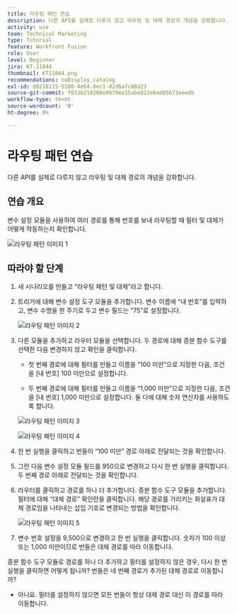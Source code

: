 ```yaml
---
title: 라우팅 패턴 연습
description: 다른 API를 실제로 다루지 않고 라우팅 및 대체 경로의 개념을 강화합니다.
activity: use
team: Technical Marketing
type: Tutorial
feature: Workfront Fusion
role: User
level: Beginner
jira: KT-11044
thumbnail: KT11044.png
recommendations: noDisplay,catalog
exl-id: d8218115-5180-4e64-8ec1-d2d6afc88d23
source-git-commit: f033b210268e8979ee15abe812e6ad85673eeedb
workflow-type: tm+mt
source-wordcount: '0'
ht-degree: 0%

---
```


# 라우팅 패턴 연습

다른 API를 실제로 다루지 않고 라우팅 및 대체 경로의 개념을 강화합니다.

## 연습 개요

변수 설정 모듈을 사용하여 여러 경로를 통해 번호를 보내 라우팅할 때 필터 및 대체가 어떻게 작동하는지 확인합니다.

![라우팅 패턴 이미지 1](../12-exercises/assets/routing-patterns-walkthrough-1.png)

## 따라야 할 단계

1. 새 시나리오를 만들고 “라우팅 패턴 및 대체”라고 합니다.
1. 트리거에 대해 변수 설정 도구 모듈을 추가합니다. 변수 이름에 “내 번호”를 입력하고, 변수 수명을 한 주기로 두고 변수 필드는 “75”로 설정합니다.

   ![라우팅 패턴 이미지 2](../12-exercises/assets/routing-patterns-walkthrough-2.png)

1. 다른 모듈을 추가하고 라우터 모듈을 선택합니다. 두 경로에 대해 증분 함수 도구를 선택한 다음 변경하지 않고 확인을 클릭합니다.

   + 첫 번째 경로에 대해 필터를 만들고 이름을 “100 미만”으로 지정한 다음, 조건을 [내 번호] 100 미만으로 설정합니다.

   + 두 번째 경로에 대해 필터를 만들고 이름을 “1,000 미만”으로 지정한 다음, 조건을 [내 번호] 1,000 미만으로 설정합니다. 둘 다에 대해 숫자 연산자를 사용하도록 합니다.

   ![라우팅 패턴 이미지 3](../12-exercises/assets/routing-patterns-walkthrough-3.png)

   ![라우팅 패턴 이미지 4](../12-exercises/assets/routing-patterns-walkthrough-4.png)

1. 한 번 실행을 클릭하고 번들이 “100 미만” 경로 아래로 전달되는 것을 확인합니다.
1. 그런 다음 변수 설정 모듈 필드를 950으로 변경하고 다시 한 번 실행을 클릭합니다. 두 번째 경로 아래로 전달되는 것을 확인합니다.
1. 라우터를 클릭하고 경로를 하나 더 추가합니다. 증분 함수 도구 모듈을 추가합니다. 필터에 대해 “대체 경로” 확인란을 클릭합니다. 해당 경로를 가리키는 화살표가 대체 경로임을 나타내는 삽입 기호로 변경되는 방법을 확인합니다.

   ![라우팅 패턴 이미지 5](../12-exercises/assets/routing-patterns-walkthrough-5.png)

1. 변수 번호 설정을 9,500으로 변경하고 한 번 실행을 클릭합니다. 숫자가 100 이상 또는 1,000 미만이므로 번들은 대체 경로를 따라 이동합니다.

증분 함수 도구 모듈로 경로를 하나 더 추가하고 필터를 설정하지 않은 경우, 다시 한 번 실행을 클릭하면 어떻게 됩니까? 번들은 네 번째 경로가 추가된 대체 경로로 이동합니까?

+ 아니요. 필터를 설정하지 않으면 모든 번들이 항상 대체 경로 대신 이 경로를 따라 이동합니다.
